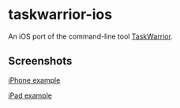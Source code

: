 # taskwarrior-ios

An iOS port of the command-line tool [TaskWarrior](http://taskwarrior.org).

## Screenshots

[iPhone example](Site/iPhone_example.png)

[iPad example](Site/iPad_example.png)
